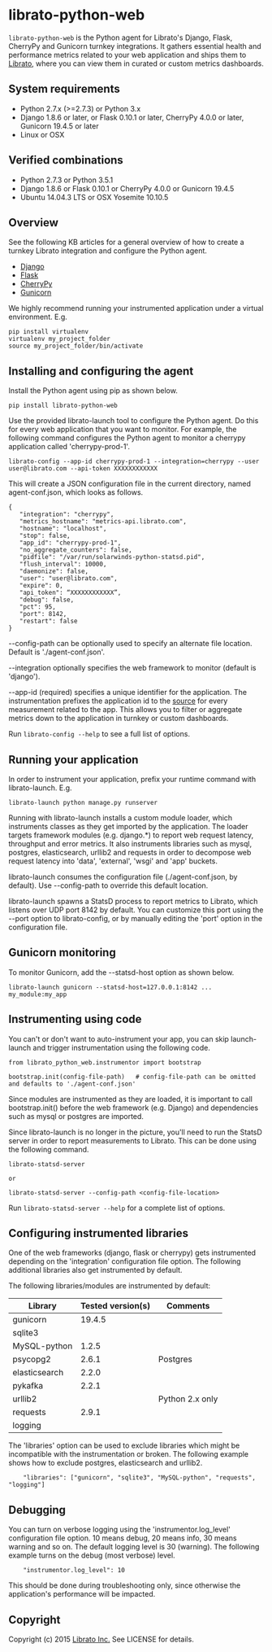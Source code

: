 librato-python-web
==================

`librato-python-web` is the Python agent for Librato's Django, Flask, CherryPy and Gunicorn turnkey integrations. It gathers essential health and performance metrics related to your web application and ships them to [Librato](https://metrics.librato.com/), where you can view them in curated or custom metrics dashboards.

## System requirements

* Python 2.7.x (>=2.7.3) or Python 3.x
* Django 1.8.6 or later, or Flask 0.10.1 or later, CherryPy 4.0.0 or later, Gunicorn 19.4.5 or later
* Linux or OSX

## Verified combinations
* Python 2.7.3 or Python 3.5.1
* Django 1.8.6 or Flask 0.10.1 or CherryPy 4.0.0 or Gunicorn 19.4.5
* Ubuntu 14.04.3 LTS or OSX Yosemite 10.10.5


## Overview

See the following KB articles for a general overview of how to create a turnkey Librato integration and configure the Python agent.

* [Django](https://www.librato.com/docs/kb/collect/integrations/django.html)
* [Flask](https://www.librato.com/docs/kb/collect/integrations/flask.html)
* [CherryPy](https://www.librato.com/docs/kb/collect/integrations/cherrypy.html)
* [Gunicorn](https://www.librato.com/docs/kb/collect/integrations/gunicorn.html)

We highly recommend running your instrumented application under a virtual environment. E.g.
```
pip install virtualenv
virtualenv my_project_folder
source my_project_folder/bin/activate
```

## Installing and configuring the agent

Install the Python agent using pip as shown below.

```
pip install librato-python-web
```

Use the provided librato-launch tool to configure the Python agent. Do this for every web application that you want to monitor. For example, the following command configures the Python agent to monitor a cherrypy application called 'cherrypy-prod-1'.

```
librato-config --app-id cherrypy-prod-1 --integration=cherrypy --user user@librato.com --api-token XXXXXXXXXXXX
```

This will create a JSON configuration file in the current directory, named agent-conf.json, which looks as follows.

```
{
   "integration": "cherrypy",
   "metrics_hostname": "metrics-api.librato.com",
   "hostname": "localhost",
   "stop": false,
   "app_id": "cherrypy-prod-1",
   "no_aggregate_counters": false,
   "pidfile": "/var/run/solarwinds-python-statsd.pid",
   "flush_interval": 10000,
   "daemonize": false,
   "user": "user@librato.com",
   "expire": 0,
   "api_token": “XXXXXXXXXXXX”,
   "debug": false,
   "pct": 95,
   "port": 8142,
   "restart": false
}
```

--config-path can be optionally used to specify an alternate file location. Default is './agent-conf.json'.

--integration optionally specifies the web framework to monitor (default is 'django').

--app-id (required) specifies a unique identifier for the application. The instrumentation prefixes the application id to the [source](https://www.librato.com/docs/kb/faq/glossary/whats_a_source.html) for every measurement related to the app. This allows you to filter or aggregate metrics down to the application in turnkey or custom dashboards.

Run ```librato-config --help``` to see a full list of options.


## Running your application

In order to instrument your application, prefix your runtime command with librato-launch. E.g.

```
librato-launch python manage.py runserver
```

Running with librato-launch installs a custom module loader, which instruments classes as they get imported by the application. The loader targets framework modules (e.g. django.*) to report web request latency, throughput and error metrics. It also instruments libraries such as mysql, postgres, elasticsearch, urllib2 and requests in order to decompose web request latency into 'data', 'external', 'wsgi' and 'app' buckets.

librato-launch consumes the configuration file (./agent-conf.json, by default). Use --config-path to override this default location.

librato-launch spawns a StatsD process to report metrics to Librato, which listens over UDP port 8142 by default. You can customize this port using the --port option to librato-config, or by manually editing the 'port' option in the configuration file.

## Gunicorn monitoring

To monitor Gunicorn, add the --statsd-host option as shown below.

```
librato-launch gunicorn --statsd-host=127.0.0.1:8142 ... my_module:my_app
```


## Instrumenting using code

You can't or don't want to auto-instrument your app, you can skip launch-launch and trigger instrumentation using the following code.

```
from librato_python_web.instrumentor import bootstrap

bootstrap.init(config-file-path)   # config-file-path can be omitted and defaults to './agent-conf.json'
```

Since modules are instrumented as they are loaded, it is important to call bootstrap.init() before the web framework (e.g. Django) and dependencies such as mysql or postgres are imported.

Since librato-launch is no longer in the picture, you'll need to run the StatsD server in order to report measurements to Librato. This can be done using the following command.

```
librato-statsd-server

or

librato-statsd-server --config-path <config-file-location>
```

Run ```librato-statsd-server --help``` for a complete list of options.


## Configuring instrumented libraries

One of the web frameworks (django, flask or cherrypy) gets instrumented depending on the 'integration' configuration file option. The following additional libraries also get instrumented by default.

The following libraries/modules are instrumented by default: 

| Library       | Tested version(s)  | Comments        |
|---------------|--------------------|-----------------|
| gunicorn      | 19.4.5             |                 |
| sqlite3       |                    |                 |
| MySQL-python  | 1.2.5              |                 |
| psycopg2      | 2.6.1              | Postgres        |
| elasticsearch | 2.2.0              |                 |
| pykafka       | 2.2.1              |                 |
| urllib2       |                    | Python 2.x only |
| requests      | 2.9.1              |                 |
| logging       |                    |                 |

The 'libraries' option can be used to exclude libraries which might be incompatible with the instrumentation or broken. The following example shows how to exclude postgres, elasticsearch and urllib2.

```
    "libraries": ["gunicorn", "sqlite3", "MySQL-python", "requests", "logging"]
```

## Debugging

You can turn on verbose logging using the 'instrumentor.log_level' configuration file option. 10 means debug, 20 means info, 30 means warning and so on. The default logging level is 30 (warning). The following example turns on the debug (most verbose) level.

```
    "instrumentor.log_level": 10
```

This should be done during troubleshooting only, since otherwise the application's performance will be impacted.

## Copyright

Copyright (c) 2015 [Librato Inc.](http://librato.com) See LICENSE for details.
